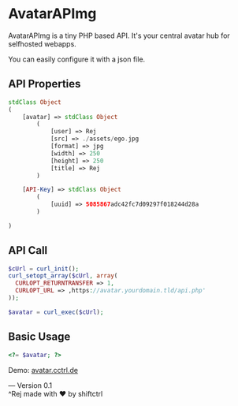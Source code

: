 # AvatarAPImg
AvatarAPImg is a tiny PHP based API. It's your central avatar hub for selfhosted webapps. 

You can easily configure it with a json file.


## API Properties
```PHP
stdClass Object
(
    [avatar] => stdClass Object
        (
            [user] => Rej
            [src] => ./assets/ego.jpg
            [format] => jpg
            [width] => 250
            [height] => 250
            [title] => Rej
        )

    [API-Key] => stdClass Object
        (
            [uuid] => 5085867adc42fc7d09297f018244d28a
        )

)
```


## API Call
```PHP
$cUrl = curl_init();
curl_setopt_array($cUrl, array(
  CURLOPT_RETURNTRANSFER => 1,
  CURLOPT_URL => ‚https://avatar.yourdomain.tld/api.php'
));

$avatar = curl_exec($cUrl);
```


## Basic Usage
```PHP
<?= $avatar; ?>
```
 

Demo: [avatar.cctrl.de](http://avatar.cctrl.de)

—
Version 0.1<br />
^Rej
made with ❤ by shiftctrl